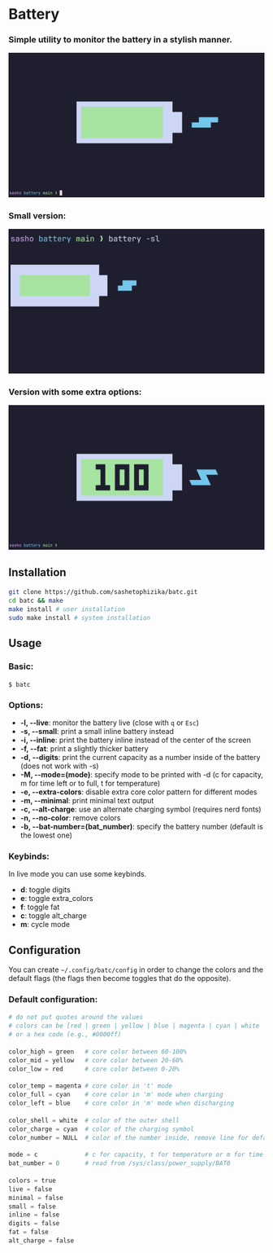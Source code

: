 # Battery

### Simple utility to monitor the battery in a stylish manner.

![image](screenshot.png "screenshot")
### Small version:

![image](screenshot_small.png "screenshot_small")
### Version with some extra options:

![image](screenshot_full.png "screenshot_full")

## Installation

```bash
git clone https://github.com/sashetophizika/batc.git
cd batc && make
make install # user installation
sudo make install # system installation
```

## Usage

### Basic:
```
$ batc
```
### Options:

* **-l, --live**: monitor the battery live (close with `q` or `Esc`)
* **-s, --small**: print a small inline battery instead
* **-i, --inline**: print the battery inline instead of the center of the screen
* **-f, --fat**: print a slightly thicker battery
* **-d, --digits**: print the current capacity as a number inside of the battery (does not work with -s)
* **-M, --mode=(mode)**: specify mode to be printed with -d (c for capacity, m for time left or to full, t for temperature)
* **-e, --extra-colors**: disable extra core color pattern for different modes
* **-m, --minimal**: print minimal text output
* **-c, --alt-charge**: use an alternate charging symbol (requires nerd fonts)
* **-n, --no-color**: remove colors
* **-b, --bat-number=(bat_number)**: specify the battery number (default is the lowest one)

### Keybinds:
In live mode you can use some keybinds.

* **d**: toggle digits
* **e**: toggle extra_colors
* **f**: toggle fat
* **c**: toggle alt_charge
* **m**: cycle mode

## Configuration

You can create `~/.config/batc/config` in order to change the colors and the default flags (the flags then become toggles that do the opposite).

### Default configuration:

```python
# do not put quotes around the values
# colors can be [red | green | yellow | blue | magenta | cyan | white | black | none]
# or a hex code (e.g., #0000ff)

color_high = green   # core color between 60-100%
color_mid = yellow   # core color between 20-60%
color_low = red      # core color between 0-20%

color_temp = magenta # core color in 't' mode
color_full = cyan    # core color in 'm' mode when charging
color_left = blue    # core color in 'm' mode when discharging

color_shell = white  # color of the outer shell
color_charge = cyan  # color of the charging symbol
color_number = NULL  # color of the number inside, remove line for default

mode = c             # c for capacity, t for temperature or m for time in minutes
bat_number = 0       # read from /sys/class/power_supply/BAT0

colors = true 
live = false 
minimal = false
small = false
inline = false
digits = false
fat = false
alt_charge = false
```
